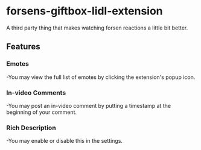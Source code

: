 # forsens-giftbox-lidl-extension
A third party thing that makes watching forsen reactions a little bit better.

## Features

### Emotes

-You may view the full list of emotes by clicking the extension's popup icon.

### In-video Comments

-You may post an in-video comment by putting a timestamp at the beginning of your comment.

### Rich Description

-You may enable or disable this in the settings.
